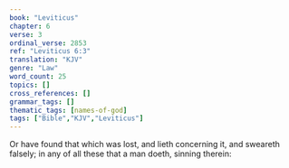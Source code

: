 ```yaml
---
book: "Leviticus"
chapter: 6
verse: 3
ordinal_verse: 2853
ref: "Leviticus 6:3"
translation: "KJV"
genre: "Law"
word_count: 25
topics: []
cross_references: []
grammar_tags: []
thematic_tags: [names-of-god]
tags: ["Bible","KJV","Leviticus"]
---
```

Or have found that which was lost, and lieth concerning it, and sweareth falsely; in any of all these that a man doeth, sinning therein:
